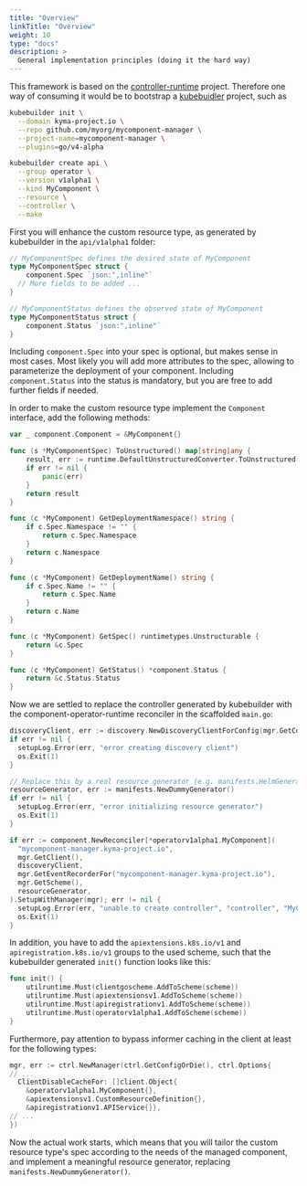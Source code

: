 ```yaml
---
title: "Overview"
linkTitle: "Overview"
weight: 10
type: "docs"
description: >
  General implementation principles (doing it the hard way)
---
```


This framework is based on the [controller-runtime](https://github.com/kubernetes-sigs/controller-runtime/) project.
Therefore one way of consuming it would be to bootstrap a [kubebuidler](https://github.com/kubernetes-sigs/kubebuilder)
project, such as

```bash
kubebuilder init \
  --domain kyma-project.io \
  --repo github.com/myorg/mycomponent-manager \
  --project-name=mycomponent-manager \
  --plugins=go/v4-alpha

kubebuilder create api \
  --group operator \
  --version v1alpha1 \
  --kind MyComponent \
  --resource \
  --controller \
  --make
```

First you will enhance the custom resource type, as generated by kubebuilder in the `api/v1alpha1` folder:

```go
// MyComponentSpec defines the desired state of MyComponent
type MyComponentSpec struct {
	component.Spec `json:",inline"`
  // More fields to be added ...
}

// MyComponentStatus defines the observed state of MyComponent
type MyComponentStatus struct {
	component.Status `json:",inline"`
}
```

Including `component.Spec` into your spec is optional, but makes sense in most cases.
Most likely you will add more attributes to the spec, allowing to parameterize the deployment of your component.
Including `component.Status` into the status is mandatory, but you are free to add further fields if needed.

In order to make the custom resource type implement the `Component` interface,  add the following methods:

```go
var _ component.Component = &MyComponent{}

func (s *MyComponentSpec) ToUnstructured() map[string]any {
	result, err := runtime.DefaultUnstructuredConverter.ToUnstructured(s)
	if err != nil {
		panic(err)
	}
	return result
}

func (c *MyComponent) GetDeploymentNamespace() string {
	if c.Spec.Namespace != "" {
		return c.Spec.Namespace
	}
	return c.Namespace
}

func (c *MyComponent) GetDeploymentName() string {
	if c.Spec.Name != "" {
		return c.Spec.Name
	}
	return c.Name
}

func (c *MyComponent) GetSpec() runtimetypes.Unstructurable {
	return &c.Spec
}

func (c *MyComponent) GetStatus() *component.Status {
	return &c.Status.Status
}
```

Now we are settled to replace the controller generated by kubebuilder with the component-operator-runtime reconciler in the scaffolded `main.go`:
 
```go
discoveryClient, err := discovery.NewDiscoveryClientForConfig(mgr.GetConfig())
if err != nil {
  setupLog.Error(err, "error creating discovery client")
  os.Exit(1)
}

// Replace this by a real resource generator (e.g. manifests.HelmGenerator, or your own one).
resourceGenerator, err := manifests.NewDummyGenerator()
if err != nil {
  setupLog.Error(err, "error initializing resource generator")
  os.Exit(1)
}

if err := component.NewReconciler[*operatorv1alpha1.MyComponent](
  "mycomponent-manager.kyma-project.io",
  mgr.GetClient(),
  discoveryClient,
  mgr.GetEventRecorderFor("mycomponent-manager.kyma-project.io"),
  mgr.GetScheme(),
  resourceGenerator,
).SetupWithManager(mgr); err != nil {
  setupLog.Error(err, "unable to create controller", "controller", "MyComponent")
  os.Exit(1)
}
```

In addition, you have to add the `apiextensions.k8s.io/v1` and `apiregistration.k8s.io/v1` groups to the used scheme, such
that the kubebuilder generated `init()` function looks like this:

```go
func init() {
	utilruntime.Must(clientgoscheme.AddToScheme(scheme))
	utilruntime.Must(apiextensionsv1.AddToScheme(scheme))
	utilruntime.Must(apiregistrationv1.AddToScheme(scheme))
	utilruntime.Must(operatorv1alpha1.AddToScheme(scheme))
}
```

Furthermore, pay attention to bypass informer caching in the client at least for the following types:

```go
mgr, err := ctrl.NewManager(ctrl.GetConfigOrDie(), ctrl.Options{
// ...
  ClientDisableCacheFor: []client.Object{
    &operatorv1alpha1.MyComponent{},
    &apiextensionsv1.CustomResourceDefinition{},
    &apiregistrationv1.APIService{}},
// ...
})
```

Now the actual work starts, which means that you will tailor the custom resource type's spec according to
the needs of the managed component, and implement a meaningful resource generator, replacing `manifests.NewDummyGenerator()`.
